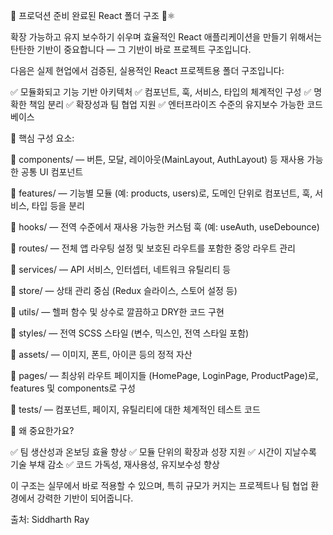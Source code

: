 🚀 프로덕션 준비 완료된 React 폴더 구조 📂⚛️

확장 가능하고 유지 보수하기 쉬우며 효율적인 React 애플리케이션을 만들기 위해서는 탄탄한 기반이 중요합니다 — 그 기반이 바로 프로젝트 구조입니다.

다음은 실제 현업에서 검증된, 실용적인 React 프로젝트용 폴더 구조입니다:

✅ 모듈화되고 기능 기반 아키텍처
✅ 컴포넌트, 훅, 서비스, 타입의 체계적인 구성
✅ 명확한 책임 분리
✅ 확장성과 팀 협업 지원
✅ 엔터프라이즈 수준의 유지보수 가능한 코드베이스

🧩 핵심 구성 요소:

📁 components/ — 버튼, 모달, 레이아웃(MainLayout, AuthLayout) 등 재사용 가능한 공통 UI 컴포넌트

📁 features/ — 기능별 모듈 (예: products, users)로, 도메인 단위로 컴포넌트, 훅, 서비스, 타입 등을 분리

📁 hooks/ — 전역 수준에서 재사용 가능한 커스텀 훅 (예: useAuth, useDebounce)

📁 routes/ — 전체 앱 라우팅 설정 및 보호된 라우트를 포함한 중앙 라우트 관리

📁 services/ — API 서비스, 인터셉터, 네트워크 유틸리티 등

📁 store/ — 상태 관리 중심 (Redux 슬라이스, 스토어 설정 등)

📁 utils/ — 헬퍼 함수 및 상수로 깔끔하고 DRY한 코드 구현

📁 styles/ — 전역 SCSS 스타일 (변수, 믹스인, 전역 스타일 포함)

📁 assets/ — 이미지, 폰트, 아이콘 등의 정적 자산

📁 pages/ — 최상위 라우트 페이지들 (HomePage, LoginPage, ProductPage)로, features 및 components로 구성

📁 tests/ — 컴포넌트, 페이지, 유틸리티에 대한 체계적인 테스트 코드

🔧 왜 중요한가요?

✅ 팀 생산성과 온보딩 효율 향상
✅ 모듈 단위의 확장과 성장 지원
✅ 시간이 지날수록 기술 부채 감소
✅ 코드 가독성, 재사용성, 유지보수성 향상

이 구조는 실무에서 바로 적용할 수 있으며, 특히 규모가 커지는 프로젝트나 팀 협업 환경에서 강력한 기반이 되어줍니다.

출처: Siddharth Ray